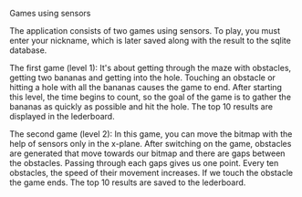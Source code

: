 Games using sensors

The application consists of two games using sensors. 
To play, you must enter your nickname, which is later saved along with the result to the sqlite database.

The first game (level 1):
It's about getting through the maze with obstacles, getting two bananas and getting into the hole. 
Touching an obstacle or hitting a hole with all the bananas causes the game to end. 
After starting this level, the time begins to count, so the goal of the game is to gather the bananas
as quickly as possible and hit the hole. The top 10 results are displayed in the lederboard.

The second game (level 2):
In this game, you can move the bitmap with the help of sensors only in the x-plane. 
After switching on the game, obstacles are generated that move towards our bitmap and there are gaps between the obstacles. 
Passing through each gaps gives us one point. Every ten obstacles, the speed of their movement increases. 
If we touch the obstacle the game ends. The top 10 results are saved to the lederboard.
